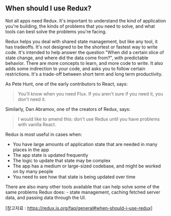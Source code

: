 ## When should I use Redux?

Not all apps need Redux. It's important to understand the kind of application you're building, the kinds of problems that you need to solve, and what tools can best solve the problems you're facing.

Redux helps you deal with shared state management, but like any tool, it has tradeoffs. It's not designed to be the shortest or fastest way to write code. It's intended to help answer the question "When did a certain slice of state change, and where did the data come from?", with predictable behavior. There are more concepts to learn, and more code to write. It also adds some indirection to your code, and asks you to follow certain restrictions. It's a trade-off between short term and long term productivity.

As Pete Hunt, one of the early contributors to React, says:

> You'll know when you need Flux. If you aren't sure if you need it, you don't need it.

Similarly, Dan Abramov, one of the creators of Redux, says:

> I would like to amend this: don't use Redux until you have problems with vanilla React.

Redux is most useful in cases when:

- You have large amounts of application state that are needed in many places in the app
- The app state is updated frequently
- The logic to update that state may be complex
- The app has a medium or large-sized codebase, and might be worked on by many people
- You need to see how that state is being updated over time

There are also many other tools available that can help solve some of the same problems Redux does: - state management, caching fetched server data, and passing data through the UI.

[참고자료 : https://redux.js.org/faq/general#when-should-i-use-redux]
